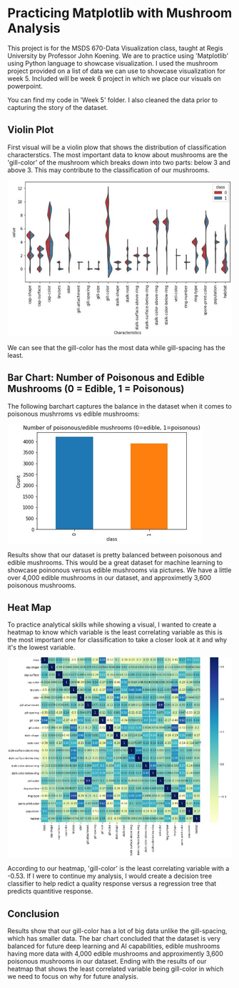 # Practicing Matplotlib with Mushroom Analysis

This project is for the MSDS 670-Data Visualization class, taught at Regis University by Professor John Koening.  We are to practice using 'Matplotlib' using Python language to showcase visualization.  I used the mushroom project provided on a list of data we can use to showcase visualization for week 5.  Included will be week 6 project in which we place our visuals on powerpoint.

You can find my code in 'Week 5' folder.  I also cleaned the data prior to capturing the story of the dataset.

## Violin Plot

First visual will be a violin plow that shows the distribution of classification characterstics.  The most important data to know about mushrooms are the 'gill-color' of the mushroom which breaks down into two parts: below 3 and above 3.  This may contribute to the classification of our mushrooms.

![Violin Plot](https://github.com/CrawleyM29/MSDS-670-Data-Visualization-/blob/data-engineering/Week5/savefig/ViolinChart.JPG)

We can see that the gill-color has the most data while gill-spacing has the least.

## Bar Chart: Number of Poisonous and Edible Mushrooms (0 = Edible, 1 = Poisonous)

The following barchart captures the balance in the dataset when it comes to poisonous mushrroms vs edible mushrooms:

![Bar Chart](https://github.com/CrawleyM29/MSDS-670-Data-Visualization-/blob/data-engineering/Week5/savefig/Barchart-poisonous-vs-nonPoisonous.JPG)

Results show that our dataset is pretty balanced between poisonous and edible mushrooms.  This would be a great dataset for machine learning to showcase poinonous versus edible mushrooms via pictures.  We have a little over 4,000 edible mushrooms in our dataset, and approximetly 3,600 poisonous mushrooms.

## Heat Map

To practice analytical skills while showing a visual, I wanted to create a heatmap to know which variable is the least correlating variable as this is the most important one for classification to take a closer look at it and why it's the lowest variable.


![Heat Map](https://github.com/CrawleyM29/MSDS-670-Data-Visualization-/blob/data-engineering/Week5/savefig/heatmap.JPG)

According to our heatmap, 'gill-color' is the least correlating variable with a -0.53. If I were to continue my analysis, I would create a decision tree classifier to help redict a quality response versus a regression tree that predicts quantitive response.

## Conclusion

Results show that our gill-color has a lot of big data unlike the gill-spacing, which has smaller data. The bar chart concluded that the dataset is very balanced for future deep learning and AI capabilities, edible mushrooms having more data with 4,000 edible mushrooms and approximently 3,600 poisonous mushrooms in our dataset.  Ending with the results of our heatmap that shows the least correlated variable being gill-color in which we need to focus on why for future analysis.  
